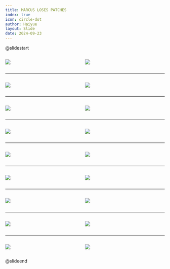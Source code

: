 ```yaml
---
title: MARCUS LOSES PATCHES
index: true
icon: circle-dot
author: Haiyue
layout: Slide
date: 2024-09-23
---
```

 
@slidestart

<div style="display:flex">
<div style="flex:1">

![](/reading/english/Level-M/MARCUS%20LOSES%20PATCHES/001.webp)
</div>
<div style="flex:1">

![](/reading/english/Level-M/MARCUS%20LOSES%20PATCHES/002.webp)
</div>
</div>

---

<div style="display:flex">
<div style="flex:1">

![](/reading/english/Level-M/MARCUS%20LOSES%20PATCHES/003.webp)
</div>
<div style="flex:1">

![](/reading/english/Level-M/MARCUS%20LOSES%20PATCHES/004.webp)
</div>
</div>

---

<div style="display:flex">
<div style="flex:1">

![](/reading/english/Level-M/MARCUS%20LOSES%20PATCHES/005.webp)
</div>
<div style="flex:1">

![](/reading/english/Level-M/MARCUS%20LOSES%20PATCHES/006.webp)
</div>
</div>

---

<div style="display:flex">
<div style="flex:1">

![](/reading/english/Level-M/MARCUS%20LOSES%20PATCHES/007.webp)
</div>
<div style="flex:1">

![](/reading/english/Level-M/MARCUS%20LOSES%20PATCHES/008.webp)
</div>
</div>

---

<div style="display:flex">
<div style="flex:1">

![](/reading/english/Level-M/MARCUS%20LOSES%20PATCHES/009.webp)
</div>
<div style="flex:1">

![](/reading/english/Level-M/MARCUS%20LOSES%20PATCHES/010.webp)
</div>
</div>

---

<div style="display:flex">
<div style="flex:1">

![](/reading/english/Level-M/MARCUS%20LOSES%20PATCHES/011.webp)
</div>
<div style="flex:1">

![](/reading/english/Level-M/MARCUS%20LOSES%20PATCHES/012.webp)
</div>
</div>

---

<div style="display:flex">
<div style="flex:1">

![](/reading/english/Level-M/MARCUS%20LOSES%20PATCHES/013.webp)
</div>
<div style="flex:1">

![](/reading/english/Level-M/MARCUS%20LOSES%20PATCHES/014.webp)
</div>
</div>

---

<div style="display:flex">
<div style="flex:1">

![](/reading/english/Level-M/MARCUS%20LOSES%20PATCHES/015.webp)
</div>
<div style="flex:1">

![](/reading/english/Level-M/MARCUS%20LOSES%20PATCHES/016.webp)
</div>
</div>

---

<div style="display:flex">
<div style="flex:1">

![](/reading/english/Level-M/MARCUS%20LOSES%20PATCHES/017.webp)
</div>
<div style="flex:1">

![](/reading/english/Level-M/MARCUS%20LOSES%20PATCHES/018.webp)
</div>
</div>

@slideend